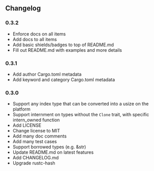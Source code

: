 ## Changelog

### 0.3.2

- Enforce docs on all items
- Add docs to all items
- Add basic shields/badges to top of README.md
- Fill out README.md with examples and more details

### 0.3.1

- Add author Cargo.toml metadata
- Add keyword and category Cargo.toml metadata

### 0.3.0

- Support any index type that can be converted into a usize on the platform
- Support internment on types without the `Clone` trait, with specific intern_owned function
- Add LICENSE
- Change license to MIT
- Add many doc comments
- Add many test cases
- Support borrowed types (e.g. &str)
- Update README.md on latest features
- Add CHANGELOG.md
- Upgrade rustc-hash
